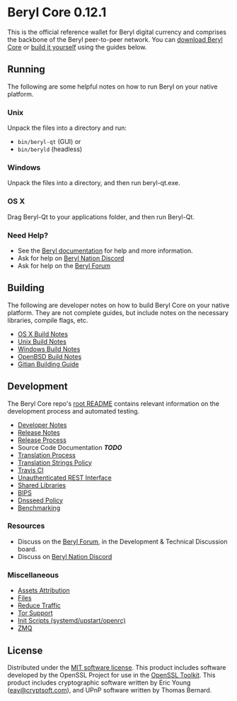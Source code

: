 Beryl Core 0.12.1
=====================

This is the official reference wallet for Beryl digital currency and comprises the backbone of the Beryl peer-to-peer network. You can [download Beryl Core](https://www.beryl.org/downloads/) or [build it yourself](#building) using the guides below.

Running
---------------------
The following are some helpful notes on how to run Beryl on your native platform.

### Unix

Unpack the files into a directory and run:

- `bin/beryl-qt` (GUI) or
- `bin/beryld` (headless)

### Windows

Unpack the files into a directory, and then run beryl-qt.exe.

### OS X

Drag Beryl-Qt to your applications folder, and then run Beryl-Qt.

### Need Help?

* See the [Beryl documentation](https://dashpay.atlassian.net/wiki/display/DOC)
for help and more information.
* Ask for help on [Beryl Nation Discord](http://berylchat.org)
* Ask for help on the [Beryl Forum](https://beryl.org/forum)

Building
---------------------
The following are developer notes on how to build Beryl Core on your native platform. They are not complete guides, but include notes on the necessary libraries, compile flags, etc.

- [OS X Build Notes](build-osx.md)
- [Unix Build Notes](build-unix.md)
- [Windows Build Notes](build-windows.md)
- [OpenBSD Build Notes](build-openbsd.md)
- [Gitian Building Guide](gitian-building.md)

Development
---------------------
The Beryl Core repo's [root README](/README.md) contains relevant information on the development process and automated testing.

- [Developer Notes](developer-notes.md)
- [Release Notes](release-notes.md)
- [Release Process](release-process.md)
- Source Code Documentation ***TODO***
- [Translation Process](translation_process.md)
- [Translation Strings Policy](translation_strings_policy.md)
- [Travis CI](travis-ci.md)
- [Unauthenticated REST Interface](REST-interface.md)
- [Shared Libraries](shared-libraries.md)
- [BIPS](bips.md)
- [Dnsseed Policy](dnsseed-policy.md)
- [Benchmarking](benchmarking.md)

### Resources
* Discuss on the [Beryl Forum](https://beryl.org/forum), in the Development & Technical Discussion board.
* Discuss on [Beryl Nation Discord](http://berylchat.org)

### Miscellaneous
- [Assets Attribution](assets-attribution.md)
- [Files](files.md)
- [Reduce Traffic](reduce-traffic.md)
- [Tor Support](tor.md)
- [Init Scripts (systemd/upstart/openrc)](init.md)
- [ZMQ](zmq.md)

License
---------------------
Distributed under the [MIT software license](/COPYING).
This product includes software developed by the OpenSSL Project for use in the [OpenSSL Toolkit](https://www.openssl.org/). This product includes
cryptographic software written by Eric Young ([eay@cryptsoft.com](mailto:eay@cryptsoft.com)), and UPnP software written by Thomas Bernard.
